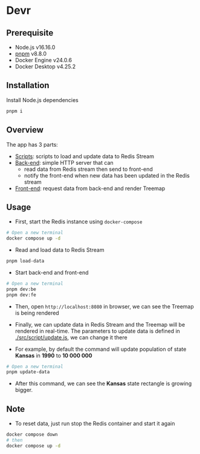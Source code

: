 # Devr

## Prerequisite
- Node.js v16.16.0
- [pnpm](https://pnpm.io/installation) v8.8.0
- Docker Engine v24.0.6
- Docker Desktop v4.25.2

## Installation
Install Node.js dependencies
```bash
pnpm i
```

## Overview
The app has 3 parts:
- [Scripts](./src/script): scripts to load and update data to Redis Stream
- [Back-end](./src/be): simple HTTP server that can
    - read data from Redis stream then send to front-end
    - notify the front-end when new data has been updated in the Redis stream
- [Front-end](./src/fe): request data from back-end and render Treemap

## Usage
- First, start the Redis instance using `docker-compose`
```bash
# Open a new terminal
docker compose up -d
```

- Read and load data to Redis Stream
```bash
pnpm load-data
```

- Start back-end and front-end
```bash
# Open a new terminal
pnpm dev:be
pnpm dev:fe
```
- Then, open `http://localhost:8080` in browser, we can see the Treemap is being rendered

- Finally, we can update data in Redis Stream and the Treemap will be rendered in real-time. The parameters to update data is defined in [./src/script/update.js](./src/script/update.js), we can change it there
- For example, by default the command will update population of state **Kansas** in **1990** to **10 000 000**
```bash
# Open a new terminal
pnpm update-data
```
- After this command, we can see the **Kansas** state rectangle is growing bigger.

## Note
- To reset data, just run stop the Redis container and start it again
```bash
docker compose down
# then
docker compose up -d
```
